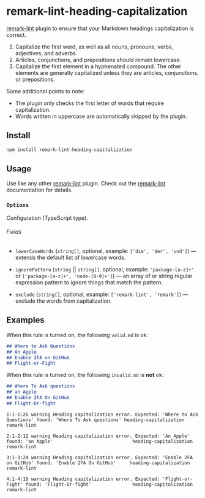 # remark-lint-heading-capitalization

[remark-lint](https://github.com/remarkjs/remark-lint) plugin to ensure that your Markdown headings capitalization is correct.

1. Capitalize the first word, as well as all nouns, pronouns, verbs, adjectives, and adverbs.
2. Articles, conjunctions, and prepositions should remain lowercase.
3. Capitalize the first element in a hyphenated compound. The other elements are generally capitalized unless they are articles, conjunctions, or prepositions.

Some additional points to note:

- The plugin only checks the first letter of words that require capitalization.
- Words written in uppercase are automatically skipped by the plugin.

## Install

```sh
npm install remark-lint-heading-capitalization
```

## Usage

Use like any other [remark-lint](https://github.com/remarkjs/remark-lint) plugin.
Check out the [remark-lint](https://github.com/remarkjs/remark-lint) documentation for details.

### `Options`

Configuration (TypeScript type).

###### Fields

- `lowerCaseWords` (`string[]`, optional, example: `['die', 'der', 'und']`)
  — extends the default list of lowercase words.
- `ignorePattern` (`string` || `string[]`, optional, example: `'package-[a-z]+'` or `['package-[a-z]+', 'node-[0-9]+']`)
  — an array of or string regular expression pattern to ignore things that match the pattern.

- `exclude` (`string[]`, optional, example: `['remark-lint', 'remark']`)
  — exclude the words from capitalization.

## Examples

When this rule is turned on, the following `valid.md` is ok:

```md
## Where to Ask Questions
## An Apple
## Enable 2FA on GitHub
## Flight-or-Fight
```

When this rule is turned on, the following `invalid.md` is **not** ok:

```md
## Where To Ask questions
## an Apple
## Enable 2FA On GitHub
## Flight-Or-fight
```

```text
1:1-1:26 warning Heading capitalization error. Expected: 'Where to Ask Questions' found: 'Where To Ask questions' heading-capitalization remark-lint

2:1-2:12 warning Heading capitalization error. Expected: 'An Apple' found: 'an Apple'                             heading-capitalization remark-lint

3:1-3:24 warning Heading capitalization error. Expected: 'Enable 2FA on GitHub' found: 'Enable 2FA On GitHub'     heading-capitalization remark-lint

4:1-4:19 warning Heading capitalization error. Expected: 'Flight-or-Fight' found: 'Flight-Or-fight'               heading-capitalization remark-lint
```
